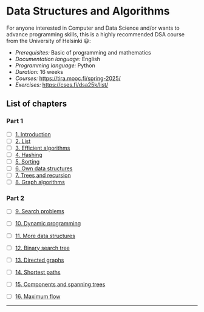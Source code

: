 # Data Structures and Algorithms

For anyone interested in Computer and Data Science and/or wants to advance programming skills, this is a highly recommended DSA course from the University of Helsinki 😃:

- *Prerequisites:* Basic of programming and mathematics
- *Documentation language:* English
- *Programming language:* Python
- *Duration:* 16 weeks
- *Courses:* https://tira.mooc.fi/spring-2025/
- *Exercises:* https://cses.fi/dsa25k/list/


## List of chapters
### Part 1
- [ ] [1. Introduction]()
- [ ] [2. List]()
- [ ] [3. Efficient algorithms]()
- [ ] [4. Hashing]()
- [ ] [5. Sorting]()
- [ ] [6. Own data structures]()
- [ ] [7. Trees and recursion]()
- [ ] [8. Graph algorithms]()

### Part 2
- [ ] [9. Search problems]()
- [ ] [10. Dynamic programming]()
- [ ] [11. More data structures]()
- [ ] [12. Binary search tree]()
- [ ] [13. Directed graphs]()
- [ ] [14. Shortest paths]()
- [ ] [15. Components and spanning trees]()
- [ ] [16. Maximum flow]()


---
